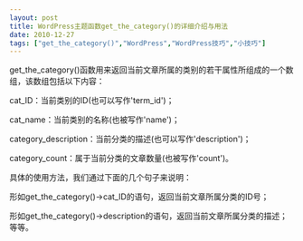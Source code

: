 ```yaml
---
layout: post
title: WordPress主题函数get_the_category()的详细介绍与用法		
date: 2010-12-27
tags: ["get_the_category()","WordPress","WordPress技巧","小技巧"]
---
```


get_the_category()函数用来返回当前文章所属的类别的若干属性所组成的一个数组，该数组包括以下内容：

cat_ID：当前类别的ID(也可以写作'term_id')；

cat_name：当前类别的名称(也被写作'name')；

category_description：当前分类的描述(也可以写作'description')；

category_count：属于当前分类的文章数量(也被写作'count')。

具体的使用方法，我们通过下面的几个句子来说明：

形如get_the_category()->cat_ID的语句，返回当前文章所属分类的ID号；

形如get_the_category()->description的语句，返回当前文章所属分类的描述；等等。		
